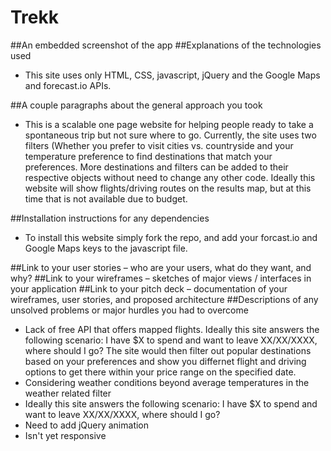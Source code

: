 # Trekk

##An embedded screenshot of the app
##Explanations of the technologies used
- This site uses only HTML, CSS, javascript, jQuery and the Google Maps and forecast.io APIs.

##A couple paragraphs about the general approach you took
- This is a scalable one page website for helping people ready to take a spontaneous trip but not sure where to go.  Currently, the site uses two filters (Whether you prefer to visit cities vs. countryside and your temperature preference to find destinations that match your preferences.  More destinations and filters can be added to their respective objects without need to change any other code.  Ideally this website will show flights/driving routes on the results map, but at this time that is not available due to budget.  

##Installation instructions for any dependencies
- To install this website simply fork the repo, and add your forcast.io and Google Maps keys to the javascript file.  

##Link to your user stories – who are your users, what do they want, and why?
##Link to your wireframes – sketches of major views / interfaces in your application
##Link to your pitch deck – documentation of your wireframes, user stories, and proposed architecture
##Descriptions of any unsolved problems or major hurdles you had to overcome
- Lack of free API that offers mapped flights.  Ideally this site answers the following scenario: I have $X to spend and want to leave XX/XX/XXXX, where should I go?  The site would then filter out popular destinations based on your preferences and show you differnet flight and driving options to get there within your price range on the specified date.  
- Considering weather conditions beyond average temperatures in the weather related filter
- Ideally this site answers the following scenario: I have $X to spend and want to leave XX/XX/XXXX, where should I go?
- Need to add jQuery animation
- Isn't yet responsive
